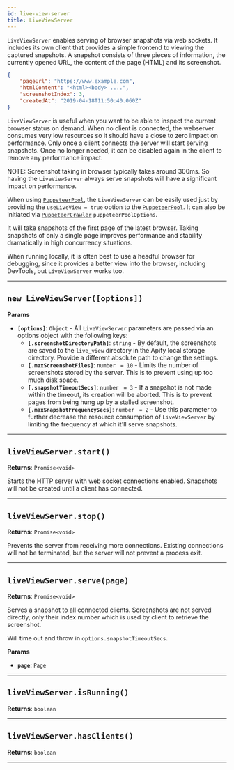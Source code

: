 ```yaml
---
id: live-view-server
title: LiveViewServer
---
```


<a name="liveviewserver"></a>

`LiveViewServer` enables serving of browser snapshots via web sockets. It includes its own client that provides a simple frontend to viewing the
captured snapshots. A snapshot consists of three pieces of information, the currently opened URL, the content of the page (HTML) and its screenshot.

```json
{
    "pageUrl": "https://www.example.com",
    "htmlContent": "<html><body> ....",
    "screenshotIndex": 3,
    "createdAt": "2019-04-18T11:50:40.060Z"
}
```

`LiveViewServer` is useful when you want to be able to inspect the current browser status on demand. When no client is connected, the webserver
consumes very low resources so it should have a close to zero impact on performance. Only once a client connects the server will start serving
snapshots. Once no longer needed, it can be disabled again in the client to remove any performance impact.

NOTE: Screenshot taking in browser typically takes around 300ms. So having the `LiveViewServer` always serve snapshots will have a significant impact
on performance.

When using [`PuppeteerPool`](/docs/api/puppeteer-pool), the `LiveViewServer` can be easily used just by providing the `useLiveView = true` option to
the [`PuppeteerPool`](/docs/api/puppeteer-pool). It can also be initiated via [`PuppeteerCrawler`](/docs/api/puppeteer-crawler)
`puppeteerPoolOptions`.

It will take snapshots of the first page of the latest browser. Taking snapshots of only a single page improves performance and stability dramatically
in high concurrency situations.

When running locally, it is often best to use a headful browser for debugging, since it provides a better view into the browser, including DevTools,
but `LiveViewServer` works too.

---

<a name="liveviewserver"></a>

## `new LiveViewServer([options])`

**Params**

-   **`[options]`**: `Object` - All `LiveViewServer` parameters are passed via an options object with the following keys:
    -   **`[.screenshotDirectoryPath]`**: `string` - By default, the screenshots are saved to the `live_view` directory in the Apify local storage
        directory. Provide a different absolute path to change the settings.
    -   **`[.maxScreenshotFiles]`**: `number` <code> = 10</code> - Limits the number of screenshots stored by the server. This is to prevent using up
        too much disk space.
    -   **`[.snapshotTimeoutSecs]`**: `number` <code> = 3</code> - If a snapshot is not made within the timeout, its creation will be aborted. This is
        to prevent pages from being hung up by a stalled screenshot.
    -   **`[.maxSnapshotFrequencySecs]`**: `number` <code> = 2</code> - Use this parameter to further decrease the resource consumption of
        `LiveViewServer` by limiting the frequency at which it'll serve snapshots.

---

<a name="start"></a>

## `liveViewServer.start()`

**Returns**: `Promise<void>`

Starts the HTTP server with web socket connections enabled. Snapshots will not be created until a client has connected.

---

<a name="stop"></a>

## `liveViewServer.stop()`

**Returns**: `Promise<void>`

Prevents the server from receiving more connections. Existing connections will not be terminated, but the server will not prevent a process exit.

---

<a name="serve"></a>

## `liveViewServer.serve(page)`

**Returns**: `Promise<void>`

Serves a snapshot to all connected clients. Screenshots are not served directly, only their index number which is used by client to retrieve the
screenshot.

Will time out and throw in `options.snapshotTimeoutSecs`.

**Params**

-   **`page`**: `Page`

---

<a name="isrunning"></a>

## `liveViewServer.isRunning()`

**Returns**: `boolean`

---

<a name="hasclients"></a>

## `liveViewServer.hasClients()`

**Returns**: `boolean`

---
